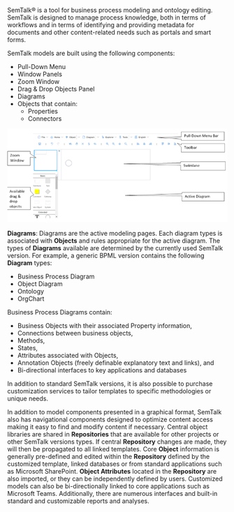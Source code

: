 SemTalk® is a tool for business process modeling and ontology editing. SemTalk is designed to manage process knowledge, both in terms of workflows and in terms of identifying and providing metadata for documents and other content-related needs such as portals and smart forms.

SemTalk models are built using the following components:
* Pull-Down Menu
* Window Panels
* Zoom Window
* Drag & Drop Objects Panel
* Diagrams
* Objects that contain: 
   * Properties
   * Connectors

![](https://github.com/SemTalkOnline/SemTalkOnline/blob/WebSite/images/SemTalk%20UI.png)


**Diagrams**: Diagrams are the active modeling pages. Each diagram types is associated with **Objects** and rules appropriate for the active diagram. The types of **Diagrams** available are determined by the currently used SemTalk version. 
For example, a generic BPML version contains the following **Diagram** types:
* Business Process Diagram
* Object Diagram
* Ontology
* OrgChart


Business Process Diagrams contain:
* Business Objects with their associated Property information, 
* Connections between business objects, 
* Methods, 
* States,
* Attributes associated with Objects, 
* Annotation Objects (freely definable explanatory text and links), and
* Bi-directional interfaces to key applications and databases

In addition to standard SemTalk versions, it is also possible to purchase customization services to tailor templates to specific methodologies or unique needs.  

In addition to model components presented in a graphical format, SemTalk also has navigational components designed to optimize content access making it easy to find and modify content if necessary.  Central object libraries are shared in **Repositories** that are available for other projects or other SemTalk versions types. If central **Repository** changes are made, they will then be propagated to all linked templates. Core **Object** information is generally pre-defined and edited within the **Repository** defined by the customized template, linked databases or from standard applications such as Microsoft SharePoint. **Object Attributes** located in the **Repository** are also imported, or they can be independently defined by users. Customized models can also be bi-directionally linked to core applications such as Microsoft Teams. Additionally, there are numerous interfaces and built-in standard and customizable reports and analyses.
